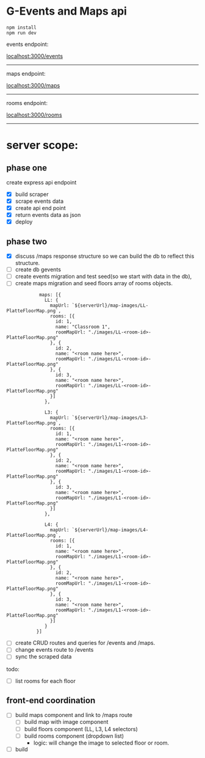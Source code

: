 # G-Events and Maps api

```
npm install
npm run dev
```
events endpoint:

[localhost:3000/events](localhost:3000/events)

----

maps endpoint:

[localhost:3000/maps](localhost:3000/maps)

----

rooms endpoint:

[localhost:3000/rooms](localhost:3000/rooms)

----

# server scope:

## phase one

create express api endpoint

-   [x] build scraper
-   [x] scrape events data
-   [x] create api end point
-   [x] return events data as json
-   [x] deploy

## phase two

-   [x] discuss /maps response structure so we can build the db to reflect this structure.
-   [ ] create db gevents
-   [ ] create events migration and test seed(so we start with data in the db),
-   [ ] create maps migration and seed floors array of rooms objects.

```
            maps: [{
              LL: {
                mapUrl: `${serverUrl}/map-images/LL-PlatteFloorMap.png`,
                rooms: [{
                  id: 1,
                  name: "Classroom 1",
                  roomMapUrl: "./images/LL-<room-id>-PlatteFloorMap.png"
                }, {
                  id: 2,
                  name: "<room name here>",
                  roomMapUrl: "./images/LL-<room-id>-PlatteFloorMap.png"
                }, {
                  id: 3,
                  name: "<room name here>",
                  roomMapUrl: "./images/LL-<room-id>-PlatteFloorMap.png"
                }]
              },

              L3: {
                mapUrl: `${serverUrl}/map-images/L3-PlatteFloorMap.png`,
                rooms: [{
                  id: 1,
                  name: "<room name here>",
                  roomMapUrl: "./images/L1-<room-id>-PlatteFloorMap.png"
                }, {
                  id: 2,
                  name: "<room name here>",
                  roomMapUrl: "./images/L1-<room-id>-PlatteFloorMap.png"
                }, {
                  id: 3,
                  name: "<room name here>",
                  roomMapUrl: "./images/L1-<room-id>-PlatteFloorMap.png"
                }]
              },

              L4: {
                mapUrl: `${serverUrl}/map-images/L4-PlatteFloorMap.png`,
                rooms: [{
                  id: 1,
                  name: "<room name here>",
                  roomMapUrl: "./images/L1-<room-id>-PlatteFloorMap.png"
                }, {
                  id: 2,
                  name: "<room name here>",
                  roomMapUrl: "./images/L1-<room-id>-PlatteFloorMap.png"
                }, {
                  id: 3,
                  name: "<room name here>",
                  roomMapUrl: "./images/L1-<room-id>-PlatteFloorMap.png"
                }]
              }
           }]
```

-   [ ] create CRUD routes and queries for /events and /maps.
-   [ ] change events route to /events
-   [ ] sync the scraped data

todo:

-   [ ] list rooms for each floor

## front-end coordination

-   [ ] build maps component and link to /maps route
  -   [ ] build map with image component
  -   [ ] build floors component (LL, L3, L4 selectors)
  -   [ ] build rooms component (dropdown list)
    * logic: will change the image to selected floor or room.

-   [ ] build
